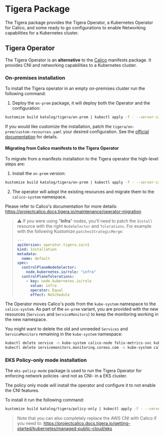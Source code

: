 # Tigera Package

The Tigera package provides the Tigera Operator, a Kubernetes Operator for Calico, and some ready to go configurations to enable Networking capabilities for a Kubernetes cluster.

## Tigera Operator

The Tigera Operator is an **alternative** to the [Calico](../calico) manifests package. It provides CNI and networking capabilities to a Kubernetes cluster.

### On-premises installation

To install the Tigera operator in an empty on-premises cluster run the following command:

1. Deploy the `on-prem` package, it will deploy both the Operator and the configuration:

```bash
kustomize build katalog/tigera/on-prem | kubectl apply -f - --server-side
```

If you would like customize the installation, patch the `tigera/on-prem/custom-resources.yaml` your desired configuration. See the [official documentation](https://projectcalico.docs.tigera.io/getting-started/kubernetes/installation/config-options) for details.

#### Migrating from Calico manifests to the Tigera Operator

To migrate from a manifests installation to the Tigera operator the high-level steps are:

1. Install the `on-prem` version:

```bash
kustomize build katalog/tigera/on-prem | kubectl apply -f - --server-side
```

2. The operator will adopt the existing resources and migrate them to the `calico-system` namespace.

Please refer to Calico's documentation for more details:
<https://projectcalico.docs.tigera.io/maintenance/operator-migration>

> ⚠️ If you were using "**Infra**" nodes, you'll need to patch the `Install` resource with the right `NodeSelector` and `Tolerations`.
> For example with the following Kustomize `patchesStrategicMerge`:
>
> ```yaml
> ---
> apiVersion: operator.tigera.io/v1
> kind: Installation
> metadata:
>   name: default
> spec:
>   controlPlaneNodeSelector:
>     node.kubernetes.io/role: "infra"
>   controlPlaneTolerations:
>     - key: node.kubernetes.io/role
>       value: infra
>       operator: Equal
>       effect: NoSchedule
> ```

The Operator moves Calico's pods from the `kube-system` namespace to the `calico-system`. As part of the `on-prem` variant, you are provided with the new resources (`Services` and `ServiceMonitors`) to keep the monitoring working in the new namespace.

You might want to delete the old and unneeded `Services` and `ServiceMonitors` remaining in the `kube-system` namespace:

```bash
kubectl delete service -n kube-system calico-node felix-metrics-svc kube-controllers-metrics-svc
kubectl delete servicemonitors.monitoring.coreos.com -n kube-system calico-node
```

### EKS Policy-only mode installation

The `eks-policy-mode` package is used to run the Tigera Operator for enforcing network policies -and not as CNI- in a EKS cluster.

The policy only mode will install the operator and configure it to not enable the CNI features.

To install it run the following command:

```bash
kustomize build katalog/tigera/policy-only | kubectl apply -f - --server-side
```

> Note that you can also completely replace the AWS CNI with Calico if you need to:
> <https://projectcalico.docs.tigera.io/getting-started/kubernetes/managed-public-cloud/eks>
